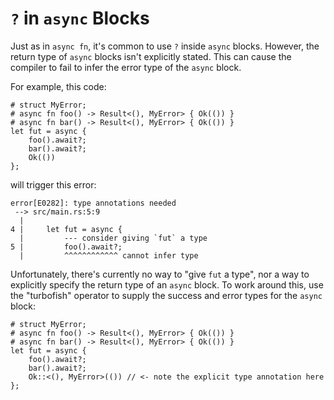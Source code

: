 # `?` in `async` Blocks

Just as in `async fn`, it's common to use `?` inside `async` blocks.
However, the return type of `async` blocks isn't explicitly stated.
This can cause the compiler to fail to infer the error type of the
`async` block.

For example, this code:

```rust,edition2018
# struct MyError;
# async fn foo() -> Result<(), MyError> { Ok(()) }
# async fn bar() -> Result<(), MyError> { Ok(()) }
let fut = async {
    foo().await?;
    bar().await?;
    Ok(())
};
```

will trigger this error:

```
error[E0282]: type annotations needed
 --> src/main.rs:5:9
  |
4 |     let fut = async {
  |         --- consider giving `fut` a type
5 |         foo().await?;
  |         ^^^^^^^^^^^^ cannot infer type
```

Unfortunately, there's currently no way to "give `fut` a type", nor a way
to explicitly specify the return type of an `async` block.
To work around this, use the "turbofish" operator to supply the success and
error types for the `async` block:

```rust,edition2018
# struct MyError;
# async fn foo() -> Result<(), MyError> { Ok(()) }
# async fn bar() -> Result<(), MyError> { Ok(()) }
let fut = async {
    foo().await?;
    bar().await?;
    Ok::<(), MyError>(()) // <- note the explicit type annotation here
};
```

